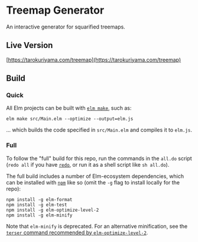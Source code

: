 # Treemap Generator

An interactive generator for squarified treemaps.

## Live Version

[https://tarokuriyama.com/treemap](https://tarokuriyama.com/treemap)

## Build

### Quick

All Elm projects can be built with [`elm make`](https://elmprogramming.com/elm-make.html), such as:

```
elm make src/Main.elm --optimize --output=elm.js
```

... which builds the code specified in `src/Main.elm` and compiles it to `elm.js`.


### Full

To follow the "full" build for this repo, run the commands in the `all.do` script (`redo all` if you have [`redo`](https://redo.readthedocs.io/en/latest/), or run it as a shell script like `sh all.do`).

The full build includes a number of Elm-ecosystem dependencies, which can be installed with [`npm`](https://nodejs.org/en/) like so (omit the `-g` flag to install locally for the repo):

```
npm install -g elm-format
npm install -g elm-test
npm install -g elm-optimize-level-2
npm install -g elm-minify
```

Note that `elm-minify` is deprecated. For an alternative minification, see the [`terser` command recommended by `elm-optimize-level-2`](https://github.com/mdgriffith/elm-optimize-level-2/blob/HEAD/notes/minification.md).

